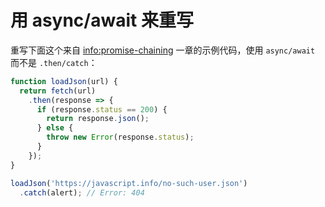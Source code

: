 
# 用 async/await 来重写

重写下面这个来自 <info:promise-chaining> 一章的示例代码，使用 `async/await` 而不是 `.then/catch`：

```js run
function loadJson(url) {
  return fetch(url)
    .then(response => {
      if (response.status == 200) {
        return response.json();
      } else {
        throw new Error(response.status);
      }
    });
}

loadJson('https://javascript.info/no-such-user.json')
  .catch(alert); // Error: 404
```

